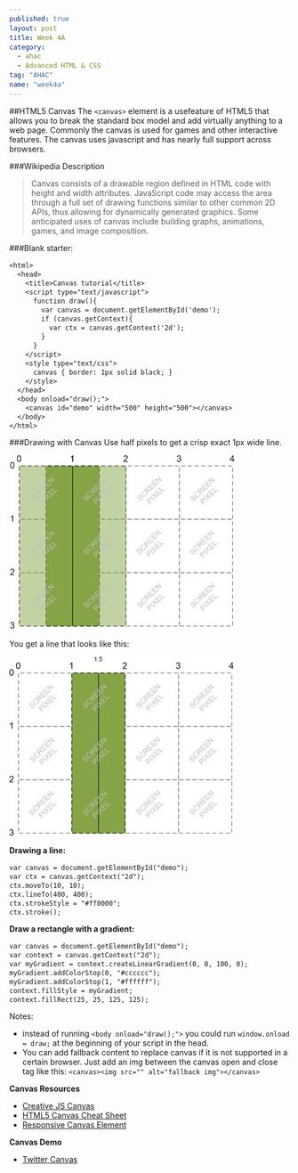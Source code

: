 ```yaml
---
published: true
layout: post
title: Week 4A
category: 
  - ahac
  - Advanced HTML & CSS
tag: "AHAC"
name: "week4a"
---
```


##HTML5 Canvas
The `<canvas>` element is a usefeature of HTML5 that allows you to break the standard box model and add virtually anything to a web page. Commonly the canvas is used for games and other interactive features. The canvas uses javascript and has nearly full support across browsers. 

###Wikipedia Description

> Canvas consists of a drawable region defined in HTML code with height and width attributes. JavaScript code may access the area through a full set of drawing functions similar to other common 2D APIs, thus allowing for dynamically generated graphics. Some anticipated uses of canvas include building graphs, animations, games, and image composition.

###Blank starter:

	<html>
	  <head>
	    <title>Canvas tutorial</title>
	    <script type="text/javascript">
	      function draw(){
	        var canvas = document.getElementById('demo');
	        if (canvas.getContext){
	          var ctx = canvas.getContext('2d');
	        }
	      }
	    </script>
	    <style type="text/css">
	      canvas { border: 1px solid black; }
	    </style>
	  </head>
	  <body onload="draw();">
	    <canvas id="demo" width="500" height="500"></canvas>
	  </body>
	</html>

###Drawing with Canvas
Use half pixels to get a crisp exact 1px wide line.

![half pixels](media/canvas-half-pixels-1.jpg)

You get a line that looks like this:

![half pixels](media/canvas-half-pixels-2.jpg)

**Drawing a line:**

	var canvas = document.getElementById("demo");
	var ctx = canvas.getContext("2d");
	ctx.moveTo(10, 10);
	ctx.lineTo(400, 400);
	ctx.strokeStyle = "#ff0000";
	ctx.stroke();

**Draw a rectangle with a gradient:**

	var canvas = document.getElementById("demo");
	var context = canvas.getContext("2d");
	var myGradient = context.createLinearGradient(0, 0, 100, 0);
	myGradient.addColorStop(0, "#cccccc");
	myGradient.addColorStop(1, "#ffffff");
	context.fillStyle = myGradient;
	context.fillRect(25, 25, 125, 125);

Notes:

* instead of running `<body onload="draw();">` you could run `window.onload = draw;` at the beginning of your script in the head.
* You can add fallback content to replace canvas if it is not supported in a certain browser. Just add an img between the canvas open and close tag like this: `<canvas><img src="" alt="fallback img"></canvas>`
  

**Canvas Resources**

* [Creative JS Canvas](http://creativejs.com/2011/08/31-days-of-canvas-tutorials/)
* [HTML5 Canvas Cheat Sheet](http://cheatsheetworld.com/programming/html5-canvas-cheat-sheet/)
* [Responsive Canvas Element](http://www.rgraph.net/blog/2014/february/how-to-get-a-responsive-canvas.html)

**Canvas Demo**

* [Twitter Canvas](http://10k.aneventapart.com/1/Uploads/214/)
